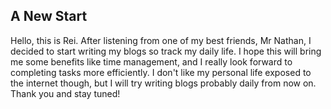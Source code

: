 ## A New Start

Hello, this is Rei. After listening from one of my best friends, Mr Nathan, I decided to start writing my blogs so track my daily life. I hope this will bring me some benefits like time management, and I really look forward to completing tasks more efficiently. I don't like my personal life exposed to the internet though, but I will try writing blogs probably daily from now on. Thank you and stay tuned!
